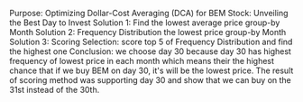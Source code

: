 Purpose: Optimizing Dollar-Cost Averaging (DCA) for BEM Stock: Unveiling the Best Day to Invest
Solution 1: Find the lowest average price group-by Month
Solution 2: Frequency Distribution the lowest price group-by Month
Solution 3: Scoring Selection: score top 5 of Frequency Distribution and find the highest one
Conclusion: we choose day 30 because day 30 has highest frequency of lowest price in each month which means their the highest chance that if we buy BEM on day 30,
it's will be the lowest price. The result of scoring method was supporting day 30 and show that we can buy on the 31st instead of the 30th.
